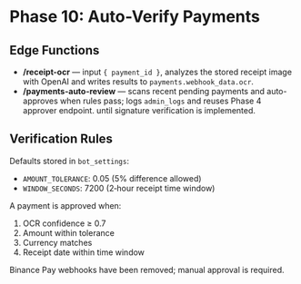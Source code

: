 # Phase 10: Auto-Verify Payments

## Edge Functions

- **/receipt-ocr** — input `{ payment_id }`, analyzes the stored receipt image
  with OpenAI and writes results to `payments.webhook_data.ocr`.
- **/payments-auto-review** — scans recent pending payments and auto-approves
  when rules pass; logs `admin_logs` and reuses Phase 4 approver endpoint.
  until signature verification is implemented.

## Verification Rules

Defaults stored in `bot_settings`:

- `AMOUNT_TOLERANCE`: 0.05 (5% difference allowed)
- `WINDOW_SECONDS`: 7200 (2‑hour receipt time window)

A payment is approved when:

1. OCR confidence ≥ 0.7
2. Amount within tolerance
3. Currency matches
4. Receipt date within time window

Binance Pay webhooks have been removed; manual approval is required.
